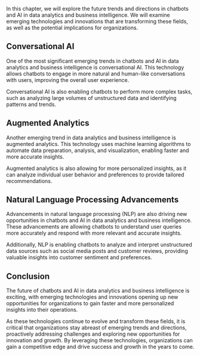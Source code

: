 

In this chapter, we will explore the future trends and directions in chatbots and AI in data analytics and business intelligence. We will examine emerging technologies and innovations that are transforming these fields, as well as the potential implications for organizations.

Conversational AI
-----------------

One of the most significant emerging trends in chatbots and AI in data analytics and business intelligence is conversational AI. This technology allows chatbots to engage in more natural and human-like conversations with users, improving the overall user experience.

Conversational AI is also enabling chatbots to perform more complex tasks, such as analyzing large volumes of unstructured data and identifying patterns and trends.

Augmented Analytics
-------------------

Another emerging trend in data analytics and business intelligence is augmented analytics. This technology uses machine learning algorithms to automate data preparation, analysis, and visualization, enabling faster and more accurate insights.

Augmented analytics is also allowing for more personalized insights, as it can analyze individual user behavior and preferences to provide tailored recommendations.

Natural Language Processing Advancements
----------------------------------------

Advancements in natural language processing (NLP) are also driving new opportunities in chatbots and AI in data analytics and business intelligence. These advancements are allowing chatbots to understand user queries more accurately and respond with more relevant and accurate insights.

Additionally, NLP is enabling chatbots to analyze and interpret unstructured data sources such as social media posts and customer reviews, providing valuable insights into customer sentiment and preferences.

Conclusion
----------

The future of chatbots and AI in data analytics and business intelligence is exciting, with emerging technologies and innovations opening up new opportunities for organizations to gain faster and more personalized insights into their operations.

As these technologies continue to evolve and transform these fields, it is critical that organizations stay abreast of emerging trends and directions, proactively addressing challenges and exploring new opportunities for innovation and growth. By leveraging these technologies, organizations can gain a competitive edge and drive success and growth in the years to come.
